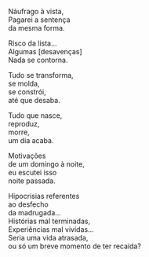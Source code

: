 Náufrago à vista,  
Pagarei a sentença  
da mesma forma.  

Risco da lista...  
Algumas [desavenças]  
Nada se contorna.  

Tudo se transforma,  
se molda,  
se constrói,  
até que desaba.  

Tudo que nasce,  
reproduz,  
morre,  
um dia acaba.  

Motivações  
de um domingo à noite,  
eu escutei isso  
noite passada.  

Hipocrisias referentes  
ao desfecho  
da madrugada...  
Histórias mal terminadas,  
Experiências mal vividas...  
Seria uma vida atrasada,  
ou só um breve momento de ter recaída?  
